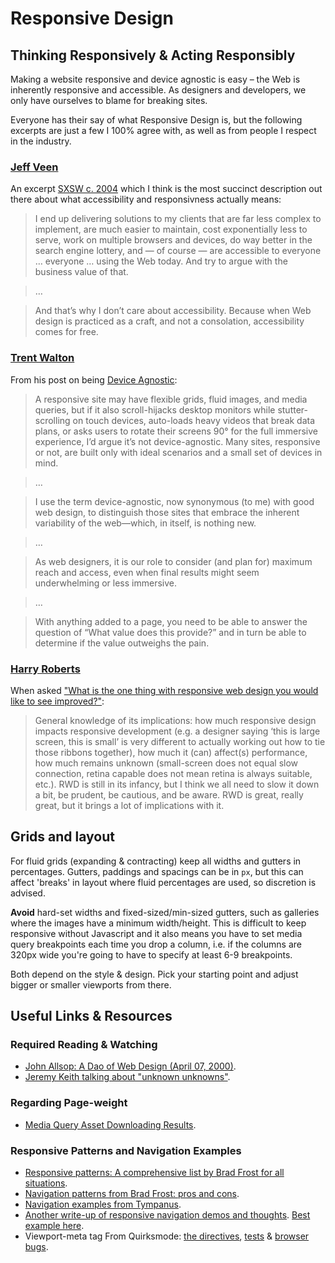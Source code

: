 # Responsive Design

## Thinking Responsively & Acting Responsibly

Making a website responsive and device agnostic is easy – the Web is inherently responsive and accessible. As designers and developers, we only have ourselves to blame for breaking sites.

Everyone has their say of what Responsive Design is, but the following excerpts are just a few I 100% agree with, as well as from people I respect in the industry.

### [Jeff Veen](http://veen.com)

An excerpt [SXSW c. 2004](http://veen.com/jeff/archives/000503.html) which I think is the most succinct description out there about what accessibility and responsivness actually means:

> I end up delivering solutions to my clients that are far less complex to implement, are much easier to maintain, cost exponentially less to serve, work on multiple browsers and devices, do way better in the search engine lottery, and — of course — are accessible to everyone … everyone … using the Web today. And try to argue with the business value of that.

> …

> And that’s why I don’t care about accessibility. Because when Web design is practiced as a craft, and not a consolation, accessibility comes for free.

### [Trent Walton](http://trentwalton.com)

From his post on being [Device Agnostic](trentwalton.com/2014/03/10/device-agnostic/):

> A responsive site may have flexible grids, fluid images, and media queries, but if it also scroll-hijacks desktop monitors while stutter-scrolling on touch devices, auto-loads heavy videos that break data plans, or asks users to rotate their screens 90° for the full immersive experience, I’d argue it’s not device-agnostic. Many sites, responsive or not, are built only with ideal scenarios and a small set of devices in mind.

> …

> I use the term device-agnostic, now synonymous (to me) with good web design, to distinguish those sites that embrace the inherent variability of the web—which, in itself, is nothing new.

> …

> As web designers, it is our role to consider (and plan for) maximum reach and access, even when final results might seem underwhelming or less immersive.

> …

> With anything added to a page, you need to be able to answer the question of “What value does this provide?” and in turn be able to determine if the value outweighs the pain.

### [Harry Roberts](http://csswizardry.com)

When asked ["What is the one thing with responsive web design you would like to see improved?"](http://responsivedesignweekly.com/interview/responsive-interview-harry-roberts/):

> General knowledge of its implications: how much responsive design impacts responsive development (e.g. a designer saying ‘this is large screen, this is small’ is very different to actually working out how to tie those ribbons together), how much it (can) affect(s) performance, how much remains unknown (small-screen does not equal slow connection, retina capable does not mean retina is always suitable, etc.). RWD is still in its infancy, but I think we all need to slow it down a bit, be prudent, be cautious, and be aware. RWD is great, really great, but it brings a lot of implications with it.


## Grids and layout

For fluid grids (expanding & contracting) keep all widths and gutters in percentages. Gutters, paddings and spacings can be in `px`, but this can affect 'breaks' in layout where fluid percentages are used, so discretion is advised.

**Avoid** hard-set widths and fixed-sized/min-sized gutters, such as galleries where the images have a minimum width/height. This is difficult to keep responsive without Javascript and it also means you have to set media query breakpoints each time you drop a column, i.e. if the columns are 320px wide you're going to have to specify at least 6-9 breakpoints.

Both depend on the style & design. Pick your starting point and adjust bigger or smaller viewports from there.

## Useful Links & Resources

### Required Reading & Watching
+ [John Allsop: A Dao of Web Design (April 07, 2000)](http://alistapart.com/article/dao/).
+ [Jeremy Keith talking about "unknown unknowns"](http://vimeo.com/50745034).

### Regarding Page-weight
+ [Media Query Asset Downloading Results](http://timkadlec.com/2012/04/media-query-asset-downloading-results/).

### Responsive Patterns and Navigation Examples
+ [Responsive patterns: A comprehensive list by Brad Frost for all situations](http://bradfrost.github.io/this-is-responsive/patterns.html).
+ [Navigation patterns from Brad Frost: pros and cons](http://bradfrostweb.com/blog/web/complex-navigation-patterns-for-responsive-design/).
+ [Navigation examples from Tympanus](http://tympanus.net/Development/SidebarTransitions/).
+ [Another write-up of responsive navigation demos and thoughts](http://responsivenavigation.net/). [Best example here](http://responsivenavigation.net/examples/multi-toggle/).
+ Viewport-meta tag From Quirksmode: [the directives](http://www.quirksmode.org/mobile/metaviewport#link2), [tests](http://www.quirksmode.org/mobile/metaviewport#link8) & [browser bugs](http://www.quirksmode.org/mobile/metaviewport#link19).

